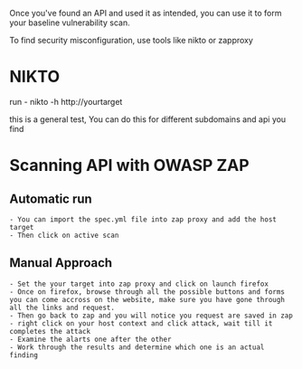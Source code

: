 Once you've found an API and used it as intended, you can use it to form your baseline vulnerability scan.

To find security misconfiguration, use tools like nikto or zapproxy

# NIKTO
run
    - nikto -h http://yourtarget

this is a general test, You can do this for different subdomains and api you find

# Scanning API with OWASP ZAP
## Automatic run
    - You can import the spec.yml file into zap proxy and add the host target
    - Then click on active scan
## Manual Approach
    - Set the your target into zap proxy and click on launch firefox
    - Once on firefox, browse through all the possible buttons and forms you can come accross on the website, make sure you have gone through all the links and request.
    - Then go back to zap and you will notice you request are saved in zap
    - right click on your host context and click attack, wait till it completes the attack
    - Examine the alarts one after the other
    - Work through the results and determine which one is an actual finding



